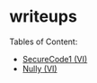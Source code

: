 # writeups
Tables of Content:
  - [SecureCode1 (VI)](https://github.com/AnhThe2103/writeups/blob/main/SecureCode1-vi.md)
  - [Nully (VI)](https://github.com/AnhThe2103/writeups/blob/main/Nully-vi.md)
